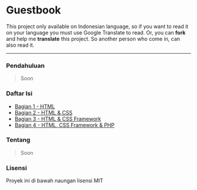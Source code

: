 # Guestbook

This project only available on Indonesian language, so if you want to read it on your language you must use Google Translate to read. Or, you can __fork__ and help me __translate__ this project. So another person who come in, can also read it.

---

### Pendahuluan

> Soon

### Daftar Isi

- [Bagian 1 - HTML](step-1/README.md)
- [Bagian 2 - HTML & CSS](step-2/README.md)
- [Bagian 3 - HTML & CSS Framework](step-3/README.md)
- [Bagian 4 - HTML, CSS Framework & PHP](step-4/README.md)

### Tentang

> Soon

### Lisensi

Proyek ini di bawah naungan lisensi MIT